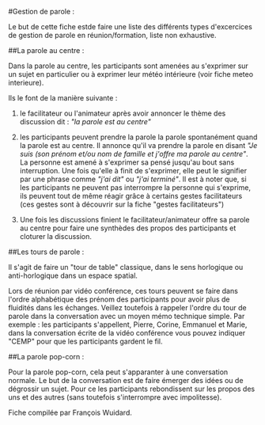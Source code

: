#Gestion de parole : 

Le but de cette fiche estde faire une liste des différents types d'excercices de gestion de parole en réunion/formation, liste non exhaustive.

##La parole au centre : 

Dans la parole au centre, les participants sont amenées au s'exprimer sur un sujet en particulier ou à exprimer leur météo intérieure (voir fiche meteo interieure). 

Ils le font de la manière suivante : 

1) le facilitateur ou l'animateur après avoir annoncer le thème des discussion dit : *"la parole est au centre"*

2) les participants peuvent prendre la parole la parole spontanément quand la parole est au centre. Il annonce qu'il va prendre la parole en disant *"Je suis (son prénom et/ou nom de famille et j'offre ma parole au centre"*. La personne est amené à s'exprimer sa pensé jusqu'au bout sans interruption. Une fois qu'elle à finit de s'exprimer, elle peut le signifier par une phrase comme *"j'ai dit"* ou *"j'ai terminé"*.
Il est à noter que, si les participants ne peuvent pas interrompre la personne qui s'exprime, ils peuvent tout de même réagir grâce à certains gestes facilitateurs (ces gestes sont à découvrir sur la fiche "gestes facilitateurs")

3) Une fois les discussions finient le facilitateur/animateur offre sa parole au centre pour faire une synthèdes des propos des participants et cloturer la discussion. 

##Les tours de parole : 

Il s'agit de faire un "tour de table" classique, dans le sens horlogique ou anti-horlogique dans un espace spatial. 

Lors de réunion par vidéo conférence, ces tours peuvent se faire dans l'ordre alphabétique des prénom des participants pour avoir plus de fluidités dans les échanges. Veillez toutefois à rappeler l'ordre du tour de parole dans la conversation avec un moyen mémo technique simple. Par exemple : les participants s'appellent, Pierre, Corine, Emmanuel et Marie, dans la conversation écrite de la vidéo conférence vous pouvez indiquer "CEMP" pour que les participants gardent le fil. 

##La parole pop-corn : 

Pour la parole pop-corn, cela peut s'apparanter à une conversation normale. Le but de la conversation est de faire émerger des idées ou de dégrossir un sujet. Pour ce les participants rebondissent sur les propos des uns et des autres (sans toutefois s'interrompre avec impolitesse).

Fiche compilée par François Wuidard. 
